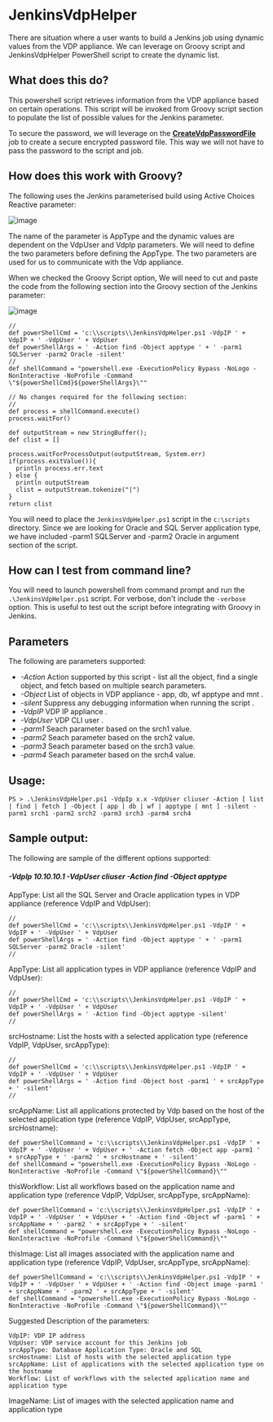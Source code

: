 # JenkinsVdpHelper 

There are situation where a user wants to build a Jenkins job using dynamic values from the VDP appliance. We can leverage on Groovy script and JenkinsVdpHelper PowerShell script to create the dynamic list.

## What does this do?

This powershell script retrieves information from the VDP appliance based on certain operations. This script will be invoked from Groovy script section to populate the list of possible values for the Jenkins parameter.

To secure the password, we will leverage on the [**CreateVdpPasswordFile**](https://github.com/Actifio/ActJenkins/tree/master/CreateVdpPasswordFile) job to create a secure encrypted password file. This way we will not have to pass the password to the script and job. 

## How does this work with Groovy?

The following uses the Jenkins parameterised build using Active Choices Reactive parameter:

![image](https://user-images.githubusercontent.com/17056169/78659386-d21f6f80-790e-11ea-8af9-9dca80d8b27b.png)

The name of the parameter is AppType and the dynamic values are dependent on the VdpUser and VdpIp parameters. We will need to define the two parameters before defining the AppType. The two parameters are used for us to communicate with the Vdp appliance.

When we checked the Groovy Script option, We will need to cut and paste the code from the following section into the Groovy section of the Jenkins parameter:

![image](https://user-images.githubusercontent.com/17056169/78660004-af418b00-790f-11ea-983d-278bfb09803c.png)

```
//
def powerShellCmd = 'c:\\scripts\\JenkinsVdpHelper.ps1 -VdpIP ' + VdpIP + ' -VdpUser ' + VdpUser 
def powerShellArgs = ' -Action find -Object apptype ' + ' -parm1 SQLServer -parm2 Oracle -silent'
//
def shellCommand = "powershell.exe -ExecutionPolicy Bypass -NoLogo -NonInteractive -NoProfile -Command \"${powerShellCmd}${powerShellArgs}\""

// No changes required for the following section:
//
def process = shellCommand.execute()
process.waitFor()

def outputStream = new StringBuffer();
def clist = []

process.waitForProcessOutput(outputStream, System.err)
if(process.exitValue()){
  println process.err.text
} else {
  println outputStream
  clist = outputStream.tokenize("|")
}
return clist
```

You will need to place the `JenkinsVdpHelper.ps1` script in the `c:\scripts` directory. Since we are looking for Oracle and SQL Server application type, we have included -parm1 SQLServer and -parm2 Oracle in argument section of the script.

## How can I test from command line?

You will need to launch powershell from command prompt and run the `.\JenkinsVdpHelper.ps1` script. For verbose, don't include the `-verbose` option. This is useful to test out the script before integrating with Groovy in Jenkins.


## Parameters

The following are parameters supported:
* _-Action_   Action supported by this script - list all the object, find a single object, and fetch based on multiple search parameters.  
* _-Object_   List of objects in VDP appliance - app, db, wf apptype and mnt .
* _-silent_   Suppress any debugging information when running the script .
* _-VdpIP_    VDP IP appliance .
* _-VdpUser_  VDP CLI user .
* _-parm1_    Seach parameter based on the srch1 value. 
* _-parm2_    Seach parameter based on the srch2 value. 
* _-parm3_    Seach parameter based on the srch3 value. 
* _-parm4_    Seach parameter based on the srch4 value. 

## Usage:

```
PS > .\JenkinsVdpHelper.ps1 -VdpIp x.x -VdpUser cliuser -Action [ list | find | fetch ] -Object [ app | db | wf | apptype | mnt ] -silent -parm1 srch1 -parm2 srch2 -parm3 srch3 -parm4 srch4
```

## Sample output:
The following are sample of the different options supported:

#### _-VdpIp 10.10.10.1 -VdpUser cliuser -Action find -Object apptype_
AppType: List all the SQL Server and Oracle application types in VDP appliance  (reference VdpIP and VdpUser):
```
//
def powerShellCmd = 'c:\\scripts\\JenkinsVdpHelper.ps1 -VdpIP ' + VdpIP + ' -VdpUser ' + VdpUser 
def powerShellArgs = ' -Action find -Object apptype ' + ' -parm1 SQLServer -parm2 Oracle -silent'
//
```

AppType: List all application types in VDP appliance (reference VdpIP and VdpUser):
```
//
def powerShellCmd = 'c:\\scripts\\JenkinsVdpHelper.ps1 -VdpIP ' + VdpIP + ' -VdpUser ' + VdpUser 
def powerShellArgs = ' -Action find -Object apptype -silent'
//
```

srcHostname: List the hosts with a selected application type (reference VdpIP, VdpUser, srcAppType):
```
//
def powerShellCmd = 'c:\\scripts\\JenkinsVdpHelper.ps1 -VdpIP ' + VdpIP + ' -VdpUser ' + VdpUser 
def powerShellArgs = ' -Action find -Object host -parm1 ' + srcAppType + ' -silent'
//
```

srcAppName: List all applications protected by Vdp based on the host of the selected application type (reference VdpIP, VdpUser, srcAppType, srcHostname):
```
def powerShellCommand = 'c:\\scripts\\JenkinsVdpHelper.ps1 -VdpIP ' + VdpIP + ' -VdpUser ' + VdpUser + ' -Action fetch -Object app -parm1 ' + srcAppType + ' -parm2 ' + srcHostname + ' -silent'
def shellCommand = "powershell.exe -ExecutionPolicy Bypass -NoLogo -NonInteractive -NoProfile -Command \"${powerShellCommand}\""
```

thisWorkflow: List all workflows based on the application name and application type (reference VdpIP, VdpUser, srcAppType, srcAppName):
```
def powerShellCommand = 'c:\\scripts\\JenkinsVdpHelper.ps1 -VdpIP ' + VdpIP + ' -VdpUser ' + VdpUser + ' -Action find -Object wf -parm1 ' + srcAppName + ' -parm2 ' + srcAppType + ' -silent'
def shellCommand = "powershell.exe -ExecutionPolicy Bypass -NoLogo -NonInteractive -NoProfile -Command \"${powerShellCommand}\""
```

thisImage: List all images associated with the application name and application type (reference VdpIP, VdpUser, srcAppType, srcAppName):
```
def powerShellCommand = 'c:\\scripts\\JenkinsVdpHelper.ps1 -VdpIP ' + VdpIP + ' -VdpUser ' + VdpUser + ' -Action find -Object image -parm1 ' + srcAppName + ' -parm2 ' + srcAppType + ' -silent'
def shellCommand = "powershell.exe -ExecutionPolicy Bypass -NoLogo -NonInteractive -NoProfile -Command \"${powerShellCommand}\""
```

Suggested Description of the parameters:
```
VdpIP: VDP IP address
VdpUser: VDP service account for this Jenkins job
srcAppType: Database Application Type: Oracle and SQL
srcHostname: List of hosts with the selected application type
srcAppName: List of applications with the selected application type on the hostname
Workflow: List of workflows with the selected application name and application type
```
ImageName: List of images with the selected application name and application type
